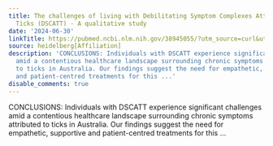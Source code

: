 ```yaml
---
title: The challenges of living with Debilitating Symptom Complexes Attributed to
  Ticks (DSCATT) - A qualitative study
date: '2024-06-30'
linkTitle: https://pubmed.ncbi.nlm.nih.gov/38945055/?utm_source=curl&utm_medium=rss&utm_campaign=pubmed-2&utm_content=1FakS-2QOkCT8HsMOQP1bCRQ4YzyumYOmxmF0moLsQ3dFB1E9V&fc=20220326224207&ff=20240701183438&v=2.18.0.post9+e462414
source: heidelberg[Affiliation]
description: 'CONCLUSIONS: Individuals with DSCATT experience significant challenges
  amid a contentious healthcare landscape surrounding chronic symptoms attributed
  to ticks in Australia. Our findings suggest the need for empathetic, supportive
  and patient-centred treatments for this ...'
disable_comments: true
---
```

CONCLUSIONS: Individuals with DSCATT experience significant challenges amid a contentious healthcare landscape surrounding chronic symptoms attributed to ticks in Australia. Our findings suggest the need for empathetic, supportive and patient-centred treatments for this ...